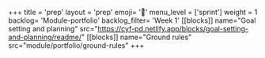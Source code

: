 +++
title = 'prep'
layout = 'prep'
emoji= '📝'
menu_level = ['sprint']
weight = 1
backlog= 'Module-portfolio'
backlog_filter= 'Week 1'
[[blocks]]
name="Goal setting and planning"
src="https://cyf-pd.netlify.app/blocks/goal-setting-and-planning/readme/"
[[blocks]]
name="Ground rules"
src="module/portfolio/ground-rules"
+++
